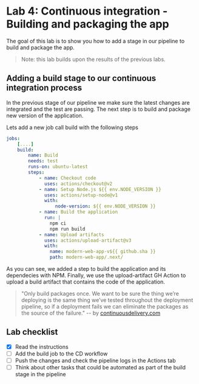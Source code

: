 # Lab 4: Continuous integration - Building and packaging the app

The goal of this lab is to show you how to add a stage in our pipeline to build and package the app.

> Note: this lab builds upon the results of the previous labs.

## Adding a build stage to our continuous integration process

In the previous stage of our pipeline we make sure the latest changes are integrated and the test are passing. The next step is to build and package new version of the application.

Lets add a new job call build with the following steps

```yaml
jobs:
    [....]
    build:
        name: Build
        needs: test
        runs-on: ubuntu-latest
        steps:
            - name: Checkout code
              uses: actions/checkout@v2
            - name: Setup Node.js ${{ env.NODE_VERSION }}
              uses: actions/setup-node@v1
              with:
                  node-version: ${{ env.NODE_VERSION }}
            - name: Build the application
              run: |
                npm ci
                npm run build
            - name: Upload artifacts
              uses: actions/upload-artifact@v3
              with:
                name: modern-web-app-v${{ github.sha }}
                path: modern-web-app/.next/

```

As you can see, we added a step to build the application and its dependecies with NPM. Finally, we use the upload-artifact GH Action to upload a build artifact that contains the code of the application.

> "Only build packages once. We want to be sure the thing we’re deploying is the same thing we’ve tested throughout the deployment pipeline, so if a deployment fails we can eliminate the packages as the source of the failure." -- by [continuousdelivery.com](https://continuousdelivery.com/implementing/patterns/)

## Lab checklist

- [x] Read the instructions
- [ ] Add the build job to the CD workflow
- [ ] Push the changes and check the pipeline logs in the Actions tab
- [ ] Think about other tasks that could be automated as part of the build stage in the pipeline

